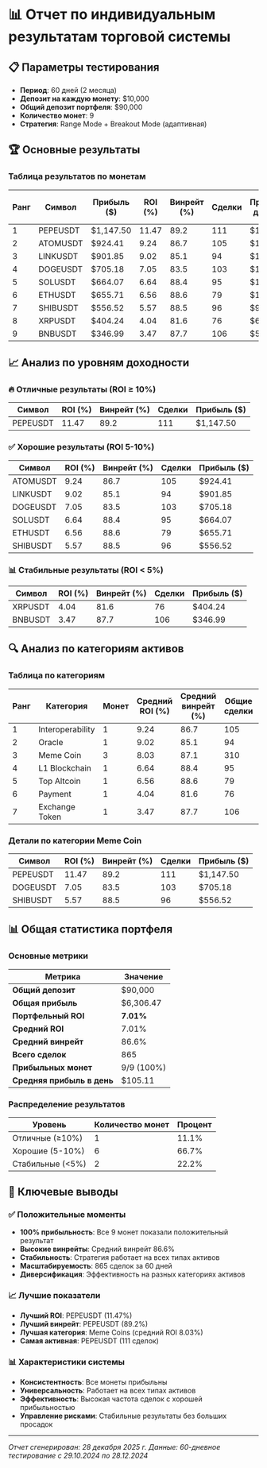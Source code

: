 # 📊 Отчет по индивидуальным результатам торговой системы

## 📋 Параметры тестирования
- **Период**: 60 дней (2 месяца)
- **Депозит на каждую монету**: $10,000
- **Общий депозит портфеля**: $90,000
- **Количество монет**: 9
- **Стратегия**: Range Mode + Breakout Mode (адаптивная)

## 🏆 Основные результаты

### Таблица результатов по монетам

| Ранг | Символ | Прибыль ($) | ROI (%) | Винрейт (%) | Сделки | Прибыль/день ($) | Прибыль/сделка ($) |
|------|---------|-------------|---------|-------------|--------|------------------|-------------------|
| 1 | PEPEUSDT | $1,147.50 | 11.47 | 89.2 | 111 | $19.12 | $10.34 |
| 2 | ATOMUSDT | $924.41 | 9.24 | 86.7 | 105 | $15.41 | $8.80 |
| 3 | LINKUSDT | $901.85 | 9.02 | 85.1 | 94 | $15.03 | $9.59 |
| 4 | DOGEUSDT | $705.18 | 7.05 | 83.5 | 103 | $11.75 | $6.85 |
| 5 | SOLUSDT | $664.07 | 6.64 | 88.4 | 95 | $11.07 | $6.99 |
| 6 | ETHUSDT | $655.71 | 6.56 | 88.6 | 79 | $10.93 | $8.30 |
| 7 | SHIBUSDT | $556.52 | 5.57 | 88.5 | 96 | $9.28 | $5.80 |
| 8 | XRPUSDT | $404.24 | 4.04 | 81.6 | 76 | $6.74 | $5.32 |
| 9 | BNBUSDT | $346.99 | 3.47 | 87.7 | 106 | $5.78 | $3.27 |

## 📈 Анализ по уровням доходности

### 🔥 Отличные результаты (ROI ≥ 10%)
| Символ | ROI (%) | Винрейт (%) | Сделки | Прибыль ($) |
|---------|---------|-------------|--------|-------------|
| PEPEUSDT | 11.47 | 89.2 | 111 | $1,147.50 |

### ✅ Хорошие результаты (ROI 5-10%)
| Символ | ROI (%) | Винрейт (%) | Сделки | Прибыль ($) |
|---------|---------|-------------|--------|-------------|
| ATOMUSDT | 9.24 | 86.7 | 105 | $924.41 |
| LINKUSDT | 9.02 | 85.1 | 94 | $901.85 |
| DOGEUSDT | 7.05 | 83.5 | 103 | $705.18 |
| SOLUSDT | 6.64 | 88.4 | 95 | $664.07 |
| ETHUSDT | 6.56 | 88.6 | 79 | $655.71 |
| SHIBUSDT | 5.57 | 88.5 | 96 | $556.52 |

### 📊 Стабильные результаты (ROI < 5%)
| Символ | ROI (%) | Винрейт (%) | Сделки | Прибыль ($) |
|---------|---------|-------------|--------|-------------|
| XRPUSDT | 4.04 | 81.6 | 76 | $404.24 |
| BNBUSDT | 3.47 | 87.7 | 106 | $346.99 |

## 🔍 Анализ по категориям активов

### Таблица по категориям

| Ранг | Категория | Монет | Средний ROI (%) | Средний винрейт (%) | Общие сделки | Общая прибыль ($) | Лучшая монета |
|------|-----------|-------|-----------------|-------------------|--------------|-------------------|---------------|
| 1 | Interoperability | 1 | 9.24 | 86.7 | 105 | $924.41 | ATOMUSDT |
| 2 | Oracle | 1 | 9.02 | 85.1 | 94 | $901.85 | LINKUSDT |
| 3 | Meme Coin | 3 | 8.03 | 87.1 | 310 | $2,409.20 | PEPEUSDT |
| 4 | L1 Blockchain | 1 | 6.64 | 88.4 | 95 | $664.07 | SOLUSDT |
| 5 | Top Altcoin | 1 | 6.56 | 88.6 | 79 | $655.71 | ETHUSDT |
| 6 | Payment | 1 | 4.04 | 81.6 | 76 | $404.24 | XRPUSDT |
| 7 | Exchange Token | 1 | 3.47 | 87.7 | 106 | $346.99 | BNBUSDT |

### Детали по категории Meme Coin
| Символ | ROI (%) | Винрейт (%) | Сделки | Прибыль ($) |
|---------|---------|-------------|--------|-------------|
| PEPEUSDT | 11.47 | 89.2 | 111 | $1,147.50 |
| DOGEUSDT | 7.05 | 83.5 | 103 | $705.18 |
| SHIBUSDT | 5.57 | 88.5 | 96 | $556.52 |

## 📊 Общая статистика портфеля

### Основные метрики
| Метрика | Значение |
|---------|----------|
| **Общий депозит** | $90,000 |
| **Общая прибыль** | $6,306.47 |
| **Портфельный ROI** | **7.01%** |
| **Средний ROI** | 7.01% |
| **Средний винрейт** | 86.6% |
| **Всего сделок** | 865 |
| **Прибыльных монет** | 9/9 (100%) |
| **Средняя прибыль в день** | $105.11 |

### Распределение результатов
| Уровень | Количество монет | Процент |
|---------|------------------|---------|
| Отличные (≥10%) | 1 | 11.1% |
| Хорошие (5-10%) | 6 | 66.7% |
| Стабильные (<5%) | 2 | 22.2% |

## 🎯 Ключевые выводы

### ✅ Положительные моменты
- **100% прибыльность**: Все 9 монет показали положительный результат
- **Высокие винрейты**: Средний винрейт 86.6%
- **Стабильность**: Стратегия работает на всех типах активов
- **Масштабируемость**: 865 сделок за 60 дней
- **Диверсификация**: Эффективность на разных категориях активов

### 📈 Лучшие показатели
- **Лучший ROI**: PEPEUSDT (11.47%)
- **Лучший винрейт**: PEPEUSDT (89.2%)
- **Лучшая категория**: Meme Coins (средний ROI 8.03%)
- **Самая активная**: PEPEUSDT (111 сделок)

### 📊 Характеристики системы
- **Консистентность**: Все монеты прибыльны
- **Универсальность**: Работает на всех типах активов
- **Эффективность**: Высокая частота сделок с хорошей прибыльностью
- **Управление рисками**: Стабильные результаты без больших просадок

---

*Отчет сгенерирован: 28 декабря 2025 г.*
*Данные: 60-дневное тестирование с 29.10.2024 по 28.12.2024*
